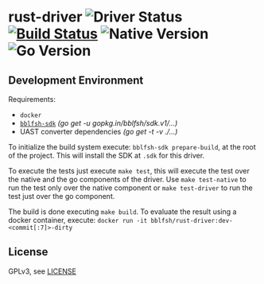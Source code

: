 # rust-driver  ![Driver Status](https://img.shields.io/badge/status-alpha-db975c.svg) [![Build Status](https://travis-ci.org/bblfsh/rust-driver.svg?branch=master)](https://travis-ci.org/bblfsh/rust-driver) ![Native Version](https://img.shields.io/badge/rust%20version-nightly--2017--02--20-aa93ea.svg) ![Go Version](https://img.shields.io/badge/go%20version-1.8-63afbf.svg)



Development Environment
-----------------------

Requirements:
- `docker`
- [`bblfsh-sdk`](https://github.com/bblfsh/sdk) _(go get -u gopkg.in/bblfsh/sdk.v1/...)_
- UAST converter dependencies _(go get -t -v ./...)_

To initialize the build system execute: `bblfsh-sdk prepare-build`, at the root of the project. This will install the SDK at `.sdk` for this driver.

To execute the tests just execute `make test`, this will execute the test over the native and the go components of the driver. Use `make test-native` to run the test only over the native component or `make test-driver` to run the test just over the go component.

The build is done executing `make build`. To evaluate the result using a docker container, execute:
`docker run -it bblfsh/rust-driver:dev-<commit[:7]>-dirty`


License
-------

GPLv3, see [LICENSE](LICENSE)



